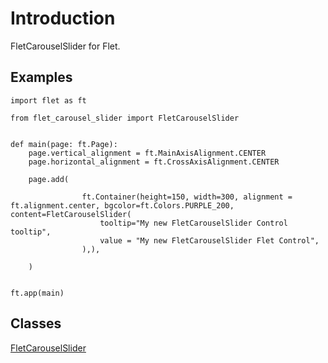 # Introduction

FletCarouselSlider for Flet.

## Examples

```
import flet as ft

from flet_carousel_slider import FletCarouselSlider


def main(page: ft.Page):
    page.vertical_alignment = ft.MainAxisAlignment.CENTER
    page.horizontal_alignment = ft.CrossAxisAlignment.CENTER

    page.add(

                ft.Container(height=150, width=300, alignment = ft.alignment.center, bgcolor=ft.Colors.PURPLE_200, content=FletCarouselSlider(
                    tooltip="My new FletCarouselSlider Control tooltip",
                    value = "My new FletCarouselSlider Flet Control", 
                ),),

    )


ft.app(main)
```

## Classes

[FletCarouselSlider](FletCarouselSlider.md)


